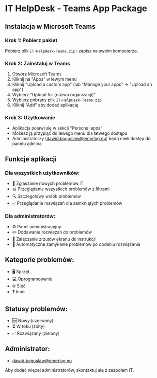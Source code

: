 # IT HelpDesk - Teams App Package

## Instalacja w Microsoft Teams

### Krok 1: Pobierz pakiet
Pobierz plik `IT-HelpDesk-Teams.zip` i zapisz na swoim komputerze.

### Krok 2: Zainstaluj w Teams
1. Otwórz Microsoft Teams
2. Kliknij na "Apps" w lewym menu
3. Kliknij "Upload a custom app" (lub "Manage your apps" → "Upload an app")
4. Wybierz "Upload for [nazwa organizacji]"
5. Wybierz pobrany plik `IT-HelpDesk-Teams.zip`
6. Kliknij "Add" aby dodać aplikację

### Krok 3: Użytkowanie
- Aplikacja pojawi się w sekcji "Personal apps"
- Możesz ją przypiąć do lewego menu dla łatwego dostępu
- Administratorzy (dawid.boguslaw@emerlog.eu) będą mieli dostęp do panelu admina

## Funkcje aplikacji

### Dla wszystkich użytkowników:
- 📝 Zgłaszanie nowych problemów IT
- 📊 Przeglądanie wszystkich problemów z filtrami
- 🔍 Szczegółowy widok problemów
- ✅ Przeglądanie rozwiązań dla zamkniętych problemów

### Dla administratorów:
- ⚙️ Panel administracyjny
- ✏️ Dodawanie rozwiązań do problemów
- 📸 Załączanie zrzutów ekranu do instrukcji
- 🎯 Automatyczne zamykanie problemów po dodaniu rozwiązania

## Kategorie problemów:
- 🖥️ Sprzęt
- 💻 Oprogramowanie  
- 🌐 Sieć
- ❓ Inne

## Statusy problemów:
- 🆕 Nowy (czerwony)
- ⏳ W toku (żółty)
- ✅ Rozwiązany (zielony)

## Administrator:
- dawid.boguslaw@emerlog.eu

Aby dodać więcej administratorów, skontaktuj się z zespołem IT.